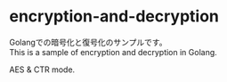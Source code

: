# encryption-and-decryption
Golangでの暗号化と復号化のサンプルです。  
This is a sample of encryption and decryption in Golang.

AES & CTR mode.
